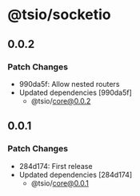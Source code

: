 # @tsio/socketio

## 0.0.2

### Patch Changes

- 990da5f: Allow nested routers
- Updated dependencies [990da5f]
  - @tsio/core@0.0.2

## 0.0.1

### Patch Changes

- 284d174: First release
- Updated dependencies [284d174]
  - @tsio/core@0.0.1
